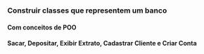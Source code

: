 ### Construir classes que representem um banco
#### Com conceitos de POO
#### Sacar, Depositar, Exibir Extrato, Cadastrar Cliente e Criar Conta